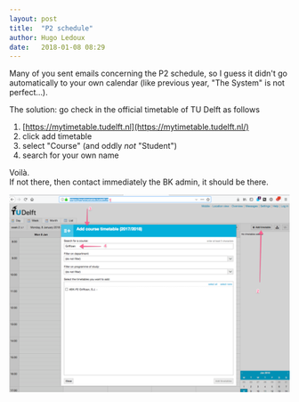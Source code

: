 ```yaml
---
layout: post
title:  "P2 schedule"
author: Hugo Ledoux
date:   2018-01-08 08:29
---
```


Many of you sent emails concerning the P2 schedule, so I guess it didn't go automatically to your own calendar (like previous year, "The System" is not perfect...).

The solution: go check in the official timetable of TU Delft as follows

  1. [https://mytimetable.tudelft.nl](https://mytimetable.tudelft.nl/)
  2. click add timetable
  3. select "Course" (and oddly *not* "Student")
  4. search for your own name 

Voilà.  
If not there, then contact immediately the BK admin, it should be there.

![](img/2018-01-08at08.31.png)